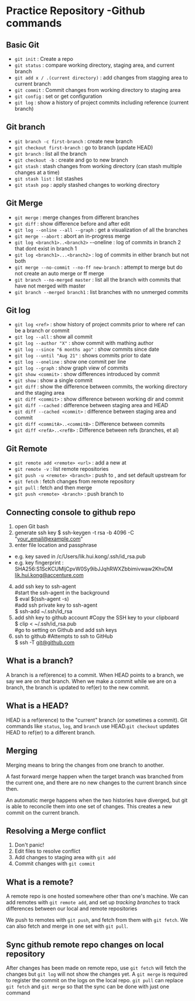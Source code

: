 # Practice Repository -Github commands 

## Basic Git 
- `git init` : Create a repo
- `git status` : compare working directory, staging area, and current branch
- `git add x / .(current directory)` : add changes from stagging area to current branch
- `git commit` : Commit changes from working directory to staging area
- `git config` : set or get configuration
- `git log` : show a history of project commits including reference (current branch)

## Git branch
- `git branch -c first-branch` : create new branch
- `git checkout first-branch` : go to branch (update HEAD)
- `git branch` : list all the branch
- `git checkout -b` : create and go to new branch
- `git stash` : stash changes from working directory (can stash multiple changes at a time)
- `git stash list` : list stashes
- `git stash pop` : apply stashed changes to working directory

## Git Merge
- `git merge` : merge changes from different branches
- `git diff` : show difference before and after edit 
- `git log --online --all --graph` : get a visualization of all the branches
- `git merge --abort` : abort an in-progress merge
- `git log <branch1>..<branch2>` --oneline : log of commits in branch 2 that dont exist in branch 1
- `git log <branch1>...<branch2>` : log of commits in either branch but not both 
- `git merge --no-commit --no-ff new-branch` : attempt to merge but do not create an auto merge or ff merge
- `git branch --no-merged master` : list all the branch with commits that have not merged with master
- `git branch --merged branch1` : list branches with no unmerged commits

## Git log
- `git log <ref>` : show history of project commits prior to <ref> where ref can be a branch or commit
- `git log --all` : show all commit
- `git log --author "X"` : show commit with mathing author
- `git log --since "6 months ago"` : show commits since date
- `git log --until "Aug 21"` : shows commits prior to date
- `git log --oneline` : show one commit per line
- `git log --graph` : show graph view of commits
- `git show <commit>` : show differences introduced by commit
- `git show` : show a single commit
- `git diff` : show the difference between commits, the working directory and the staging area
- `git diff <commit>` : show difference between working dir and commit
- `git diff --cached` : difference between staging area and HEAD
- `git diff --cached <commit>` : difference between staging area and commit
- `git diff <commitA>..<commitB>` : Difference between commits
- `git diff <refA>..<refB>` : Difference between refs (branches, et al)
  
## Git Remote
- `git remote add <remote> <url>` : add a new <remote> at <url>
- `git remote -v` : list remote repositories
- `git push -u <remote> <branch>` : push <branch> to <remote>, and set default upstream for <branch>
- `git fetch` : fetch changes from remote repository
- `git pull` : fetch and then merge
- `git push <remote> <branch>` : push branch to <remote>
  
## Connecting console to github repo
1. open Git bash
2. generate ssh key
$ ssh-keygen -t rsa -b 4096 -C "your_email@example.com"
3. enter file location and passphrase
- e.g. key saved in /c/Users/lik.hui.kong/.ssh/id_rsa.pub
- e.g. key fingerprint : SHA256:S1ScKCUMljCpvW0Sy9ibJJqhRWXZbbimivwaw2KhvDM lik.hui.kong@accenture.com
4. add ssh key to ssh-agent\
#start the ssh-agent in the background\
$ eval $(ssh-agent -s)\
#add ssh private key to ssh-agent\
$ ssh-add ~/.ssh/id_rsa
5. add shh key to github account
#Copy the SSH key to your clipboard\
$ clip < ~/.ssh/id_rsa.pub\
#go to setting on Github and add ssh keys
6. ssh to github
#Attempts to ssh to GitHub\
$ ssh -T git@github.com

## What is a branch?
A branch is a ref(erence) to a commit. When HEAD points to a branch, we say we are on that branch. When we make a commit while we are on a branch, the branch is updated to ref(er) to the new commit.

## What is a HEAD?
HEAD is a ref(erence) to the "current" branch (or sometimes a commit). Git commands like `status`, `log`, and `branch` use HEAD.`git checkout` updates HEAD to ref(er) to a different branch.

## Merging
Merging means to bring the changes from one branch to another.

A fast forward merge happen when the target branch was branched from the current one, and there are no new changes to the current branch since then.

An automatic merge happens when the two histories have diverged, but git is able to reconcile them into one set of changes. This creates a new commit on the current branch. 

## Resolving a Merge conflict 
1. Don't panic!
2. Edit files to resolve conflict
3. Add changes to staging area with `git add`
4. Commit changes with `git commit`

## What is a remote?
A remote repo is one hosted somewhere other than one's machine. We can add remotes with `git remote add`, and set up *tracking branches* to track differences between our local and remote repositories

We push to remotes with `git push`, and fetch from them with `git fetch`. We can also fetch and merge in one set with `git pull`.

## Sync github remote repo changes on local repository
After changes has been made on remote repo, use `git fetch` will fetch the changes but `git log` will not show the changes yet. A `git merge` is required to register the commit on the logs on the local repo. `git pull` can replace `git fetch` and `git merge` so that the sync can be done with just one command
